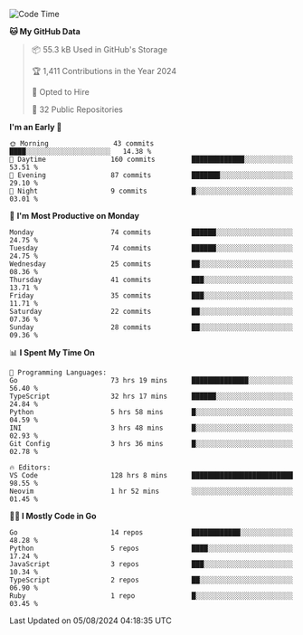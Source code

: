 <!--START_SECTION:thansetan-waka-->
![Code Time](http://img.shields.io/badge/Code%20Time-130%20hrs%201%20min-blue)

**🐱 My GitHub Data** 

> 📦 55.3 kB Used in GitHub's Storage 
 > 
> 🏆 1,411 Contributions in the Year 2024
 > 
> 💼 Opted to Hire
 > 
> 📜 32 Public Repositories 
 > 

**I'm an Early 🐤** 

```text
🌞 Morning                43 commits          ████░░░░░░░░░░░░░░░░░░░░░   14.38 % 
🌆 Daytime                160 commits         █████████████░░░░░░░░░░░░   53.51 % 
🌃 Evening                87 commits          ███████░░░░░░░░░░░░░░░░░░   29.10 % 
🌙 Night                  9 commits           █░░░░░░░░░░░░░░░░░░░░░░░░   03.01 % 
```

📅 **I'm Most Productive on Monday** 

```text
Monday                   74 commits          ██████░░░░░░░░░░░░░░░░░░░   24.75 % 
Tuesday                  74 commits          ██████░░░░░░░░░░░░░░░░░░░   24.75 % 
Wednesday                25 commits          ██░░░░░░░░░░░░░░░░░░░░░░░   08.36 % 
Thursday                 41 commits          ███░░░░░░░░░░░░░░░░░░░░░░   13.71 % 
Friday                   35 commits          ███░░░░░░░░░░░░░░░░░░░░░░   11.71 % 
Saturday                 22 commits          ██░░░░░░░░░░░░░░░░░░░░░░░   07.36 % 
Sunday                   28 commits          ██░░░░░░░░░░░░░░░░░░░░░░░   09.36 % 
```

📊 **I Spent My Time On** 

```text
💬 Programming Languages: 
Go                       73 hrs 19 mins      ██████████████░░░░░░░░░░░   56.40 % 
TypeScript               32 hrs 17 mins      ██████░░░░░░░░░░░░░░░░░░░   24.84 % 
Python                   5 hrs 58 mins       █░░░░░░░░░░░░░░░░░░░░░░░░   04.59 % 
INI                      3 hrs 48 mins       █░░░░░░░░░░░░░░░░░░░░░░░░   02.93 % 
Git Config               3 hrs 36 mins       █░░░░░░░░░░░░░░░░░░░░░░░░   02.78 % 

🔥 Editors: 
VS Code                  128 hrs 8 mins      █████████████████████████   98.55 % 
Neovim                   1 hr 52 mins        ░░░░░░░░░░░░░░░░░░░░░░░░░   01.45 % 
```

**🧑‍💻 I Mostly Code in Go** 

```text
Go                       14 repos            ████████████░░░░░░░░░░░░░   48.28 % 
Python                   5 repos             ████░░░░░░░░░░░░░░░░░░░░░   17.24 % 
JavaScript               3 repos             ███░░░░░░░░░░░░░░░░░░░░░░   10.34 % 
TypeScript               2 repos             ██░░░░░░░░░░░░░░░░░░░░░░░   06.90 % 
Ruby                     1 repo              █░░░░░░░░░░░░░░░░░░░░░░░░   03.45 % 
```

Last Updated on 05/08/2024 04:18:35 UTC
<!--END_SECTION:thansetan-waka-->